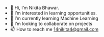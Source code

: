 - 👋 Hi, I’m Nikita Bhawar.
- 👀 I’m interested in learning opportunities.
- 🌱 I’m currently learning Machine Learning 
- 💞️ I’m looking to collaborate on projects
- 📫 How to reach me 14nikita4@gmail.com

<!---
Nkbh14/Nkbh14 is a ✨ special ✨ repository because its `README.md` (this file) appears on your GitHub profile.
You can click the Preview link to take a look at your changes.
--->
